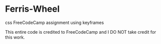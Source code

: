 # Ferris-Wheel
css FreeCodeCamp assignment using keyframes

This entire code is credited to FreeCodeCamp and I DO NOT take credit for this work.
